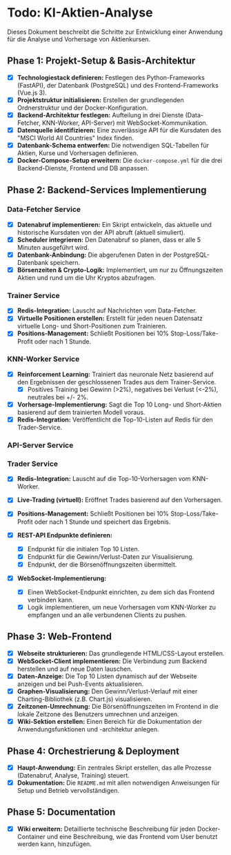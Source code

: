 # Todo: KI-Aktien-Analyse

Dieses Dokument beschreibt die Schritte zur Entwicklung einer Anwendung für die Analyse und Vorhersage von Aktienkursen.

## Phase 1: Projekt-Setup & Basis-Architektur
- [x] **Technologiestack definieren:** Festlegen des Python-Frameworks (FastAPI), der Datenbank (PostgreSQL) und des Frontend-Frameworks (Vue.js 3).
- [x] **Projektstruktur initialisieren:** Erstellen der grundlegenden Ordnerstruktur und der Docker-Konfiguration.
- [x] **Backend-Architektur festlegen:** Aufteilung in drei Dienste (Data-Fetcher, KNN-Worker, API-Server) mit WebSocket-Kommunikation.
- [x] **Datenquelle identifizieren:** Eine zuverlässige API für die Kursdaten des "MSCI World All Countries" Index finden.
- [x] **Datenbank-Schema entwerfen:** Die notwendigen SQL-Tabellen für Aktien, Kurse und Vorhersagen definieren.
- [x] **Docker-Compose-Setup erweitern:** Die `docker-compose.yml` für die drei Backend-Dienste, Frontend und DB anpassen.

## Phase 2: Backend-Services Implementierung

### Data-Fetcher Service
- [x] **Datenabruf implementieren:** Ein Skript entwickeln, das aktuelle und historische Kursdaten von der API abruft (aktuell simuliert).
- [x] **Scheduler integrieren:** Den Datenabruf so planen, dass er alle 5 Minuten ausgeführt wird.
- [x] **Datenbank-Anbindung:** Die abgerufenen Daten in der PostgreSQL-Datenbank speichern.
- [x] **Börsenzeiten & Crypto-Logik:** Implementiert, um nur zu Öffnungszeiten Aktien und rund um die Uhr Kryptos abzufragen.

### Trainer Service
- [x] **Redis-Integration:** Lauscht auf Nachrichten vom Data-Fetcher.
- [x] **Virtuelle Positionen erstellen:** Erstellt für jeden neuen Datensatz virtuelle Long- und Short-Positionen zum Trainieren.
- [x] **Positions-Management:** Schließt Positionen bei 10% Stop-Loss/Take-Profit oder nach 1 Stunde.

### KNN-Worker Service
- [x] **Reinforcement Learning:** Trainiert das neuronale Netz basierend auf den Ergebnissen der geschlossenen Trades aus dem Trainer-Service.
    - [x] Positives Training bei Gewinn (>2%), negatives bei Verlust (<-2%), neutrales bei +/- 2%.
- [x] **Vorhersage-Implementierung:** Sagt die Top 10 Long- und Short-Aktien basierend auf dem trainierten Modell voraus.
- [x] **Redis-Integration:** Veröffentlicht die Top-10-Listen auf Redis für den Trader-Service.

### API-Server Service

### Trader Service
- [x] **Redis-Integration:** Lauscht auf die Top-10-Vorhersagen vom KNN-Worker.
- [x] **Live-Trading (virtuell):** Eröffnet Trades basierend auf den Vorhersagen.
- [x] **Positions-Management:** Schließt Positionen bei 10% Stop-Loss/Take-Profit oder nach 1 Stunde und speichert das Ergebnis.

- [x] **REST-API Endpunkte definieren:**
    - [x] Endpunkt für die initialen Top 10 Listen.
    - [x] Endpunkt für die Gewinn/Verlust-Daten zur Visualisierung.
    - [x] Endpunkt, der die Börsenöffnungszeiten übermittelt.
- [x] **WebSocket-Implementierung:**
    - [x] Einen WebSocket-Endpunkt einrichten, zu dem sich das Frontend verbinden kann.
    - [x] Logik implementieren, um neue Vorhersagen vom KNN-Worker zu empfangen und an alle verbundenen Clients zu pushen.

## Phase 3: Web-Frontend
- [x] **Webseite strukturieren:** Das grundlegende HTML/CSS-Layout erstellen.
- [x] **WebSocket-Client implementieren:** Die Verbindung zum Backend herstellen und auf neue Daten lauschen.
- [x] **Daten-Anzeige:** Die Top 10 Listen dynamisch auf der Webseite anzeigen und bei Push-Events aktualisieren.
- [x] **Graphen-Visualisierung:** Den Gewinn/Verlust-Verlauf mit einer Charting-Bibliothek (z.B. Chart.js) visualisieren.
- [x] **Zeitzonen-Umrechnung:** Die Börsenöffnungszeiten im Frontend in die lokale Zeitzone des Benutzers umrechnen und anzeigen.
- [x] **Wiki-Sektion erstellen:** Einen Bereich für die Dokumentation der Anwendungsfunktionen und -architektur anlegen.

## Phase 4: Orchestrierung & Deployment
- [x] **Haupt-Anwendung:** Ein zentrales Skript erstellen, das alle Prozesse (Datenabruf, Analyse, Training) steuert.
- [x] **Dokumentation:** Die `README.md` mit allen notwendigen Anweisungen für Setup und Betrieb vervollständigen.

## Phase 5: Documentation
- [x] **Wiki erweitern:** Detaillierte technische Beschreibung für jeden Docker-Container und eine Beschreibung, wie das Frontend vom User benutzt werden kann, hinzufügen.
